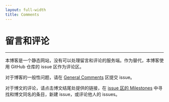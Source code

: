 ```yaml
---
layout: full-width
title: Comments
---
```


# 留言和评论

<hr class="slender">

本博客是一个静态网站，没有可以处理留言和评论的服务端。作为替代，本博客使用 GitHub 仓库的 issue 区作为评论区。

对于博客的一般性问题，请在 [General Comments](https://github.com/MountAye/blog/milestone/1) 区提交 issue。

对于博文的评论，请点击博文结尾处提供的链接，在 [issue 区的 Milestones](https://github.com/MountAye/blog/milestones) 中寻找和博文同名的条目，新建 issue，或评论他人的 issues。
